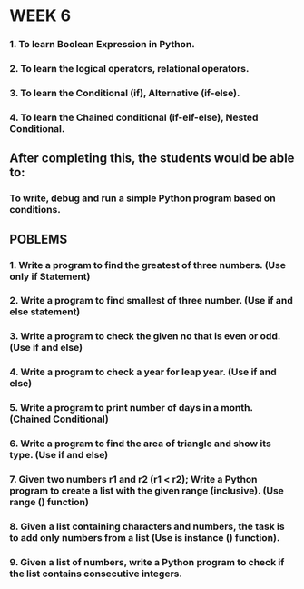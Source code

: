# **WEEK 6**

### 1. To learn Boolean Expression in Python.
### 2. To learn the logical operators, relational operators.
### 3. To learn the Conditional (if), Alternative (if-else).
### 4. To learn the Chained conditional (if-elf-else), Nested Conditional.

## **After completing this, the students would be able to:**

### To write, debug and run a simple Python program based on conditions.

## **POBLEMS**

### **1. Write a program to find the greatest of three numbers. (Use only if Statement)**
### **2. Write a program to find smallest of three number. (Use if and else statement)**
### **3. Write a program to check the given no that is even or odd. (Use if and else)**
### **4. Write a program to check a year for leap year. (Use if and else)**
### **5. Write a program to print number of days in a month. (Chained Conditional)**
### **6. Write a program to find the area of triangle and show its type. (Use if and else)**
### **7. Given two numbers r1 and r2 (r1 < r2); Write a Python program to create a list with the given range (inclusive). (Use range () function)**
### **8. Given a list containing characters and numbers, the task is to add only numbers from a list (Use is instance () function).**
### **9. Given a list of numbers, write a Python program to check if the list contains consecutive integers.**
